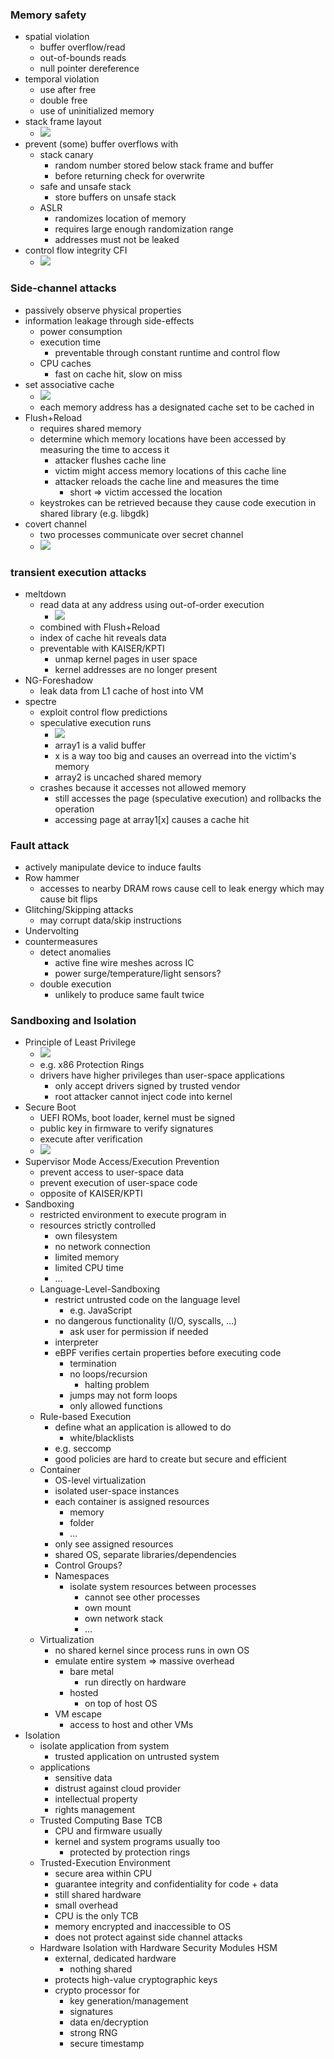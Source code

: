 ###  Memory safety
+ spatial violation
	+ buffer overflow/read
	+ out-of-bounds reads
	+ null pointer dereference
+ temporal violation
	+ use after free
	+ double free
	+ use of uninitialized memory
+ stack frame layout
	+ ![](../../z_images/Pasted%20image%2020240115174301.png)
+ prevent (some) buffer overflows with
	+ stack canary
		+ random number stored below stack frame and buffer
		+ before returning check for overwrite
	+ safe and unsafe stack
		+ store buffers on unsafe stack
	+ ASLR
		+ randomizes location of memory
		+ requires large enough randomization range
		+ addresses must not be leaked
+ control flow integrity CFI
	+ ![](../../z_images/Pasted%20image%2020240115175552.png)

### Side-channel attacks
+ passively observe physical properties
+ information leakage through side-effects
	+ power consumption
	+ execution time
		+ preventable through constant runtime and control flow 
	+ CPU caches
		+ fast on cache hit, slow on miss
+ set associative cache
	+ ![](../../z_images/Pasted%20image%2020240115180323.png)
	+ each memory address has a designated cache set to be cached in
+ Flush+Reload
	+ requires shared memory
	+ determine which memory locations have been accessed by measuring the time to access it
		+ attacker flushes cache line
		+ victim might access memory locations of this cache line
		+ attacker reloads the cache line and measures the time
			+ short => victim accessed the location
	+ keystrokes can be retrieved because they cause code execution in shared library (e.g. libgdk)
+ covert channel
	+ two processes communicate over secret channel
	+ ![](../../z_images/Pasted%20image%2020240115181739.png)

### transient execution attacks
+ meltdown
	+ read data at any address using out-of-order execution
		+ ![](../../z_images/Pasted%20image%2020240115182006.png)
	+ combined with Flush+Reload
	+ index of cache hit reveals data
	+ preventable with KAISER/KPTI
		+ unmap kernel pages in user space
		+ kernel addresses are no longer present
+ NG-Foreshadow
	+ leak data from L1 cache of host into VM
+ spectre
	+ exploit control flow predictions
	+ speculative execution runs
		+ ![](../../z_images/Pasted%20image%2020240115184502.png)
		+ array1 is a valid buffer
		+ x is a way too big and causes an overread into the victim's memory
		+ array2 is uncached shared memory
	+ crashes because it accesses not allowed memory
		+ still accesses the page (speculative execution) and rollbacks the operation
		+ accessing page at array1\[x\] causes a cache hit

### Fault attack
+ actively manipulate device to induce faults
+ Row hammer
	+ accesses to nearby DRAM rows cause  cell to leak energy which may cause bit flips
+ Glitching/Skipping attacks
	+ may corrupt data/skip instructions
+ Undervolting
+ countermeasures
	+ detect anomalies
		+ active fine wire meshes across IC
		+ power surge/temperature/light sensors?
	+ double execution
		+ unlikely to produce same fault twice

### Sandboxing and Isolation
+ Principle of Least Privilege
	+ ![](../../z_images/Pasted%20image%2020240116183746.png)
	+ e.g. x86 Protection Rings
	+ drivers have higher privileges than user-space applications
		+ only accept drivers signed by trusted vendor
		+ root attacker cannot inject code into kernel
+ Secure Boot
	+ UEFI ROMs, boot loader, kernel must be signed
	+ public key in firmware to verify signatures
	+ execute after verification
	+ ![](../../z_images/Pasted%20image%2020240116203021.png)
+ Supervisor Mode Access/Execution Prevention
	+ prevent access to user-space data
	+ prevent execution of user-space code
	+ opposite of KAISER/KPTI
+ Sandboxing
	+ restricted environment to execute program in
	+ resources strictly controlled
		+ own filesystem
		+ no network connection
		+ limited memory
		+ limited CPU time
		+ ...
	+ Language-Level-Sandboxing
		+ restrict untrusted code on the language level 
			+ e.g. JavaScript
		+ no dangerous functionality (I/O, syscalls, ...)
			+ ask user for permission if needed
		+ interpreter
		+ eBPF verifies certain properties before executing code
			+ termination
			+ no loops/recursion
				+ halting problem
			+ jumps may not form loops
			+ only allowed functions
	+ Rule-based Execution
		+ define what an application is allowed to do
			+ white/blacklists
		+ e.g. seccomp
		+ good policies are hard to create but secure and efficient
	+ Container
		+ OS-level virtualization
		+ isolated user-space instances
		+ each container is assigned resources
			+ memory
			+ folder
			+ ...
		+ only see assigned resources
		+ shared OS, separate libraries/dependencies
		+ Control Groups?
		+ Namespaces
			+ isolate system resources between processes
				+ cannot see other processes
				+ own mount
				+ own network stack
				+ ...
	+ Virtualization
		+ no shared kernel since process runs in own OS
		+ emulate entire system => massive overhead
			+ bare metal
				+ run directly on hardware
			+ hosted
				+ on top of host OS
		+ VM escape
			+ access to host and other VMs
+ Isolation
	+ isolate application from system
		+ trusted application on untrusted system
	+ applications
		+ sensitive data
		+ distrust against cloud provider
		+ intellectual property
		+ rights management 
	+ Trusted Computing Base TCB
		+ CPU and firmware usually
		+ kernel and system programs usually too
			+ protected by protection rings
	+ Trusted-Execution Environment
		+ secure area within CPU
		+ guarantee integrity and confidentiality for code + data
		+ still shared hardware
		+ small overhead
		+ CPU is the only TCB
		+ memory encrypted and inaccessible to OS
		+ does not protect against side channel attacks
	+ Hardware Isolation with Hardware Security Modules HSM
		+ external, dedicated hardware
			+ nothing shared
		+ protects high-value cryptographic keys
		+ crypto processor for
			+ key generation/management 
			+ signatures
			+ data en/decryption
			+ strong RNG
			+ secure timestamp
